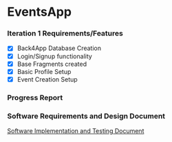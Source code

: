 # EventsApp

### Iteration 1 Requirements/Features

* [X] Back4App Database Creation
* [X] Login/Signup functionality
* [X] Base Fragments created
* [X] Basic Profile Setup
* [X] Event Creation Setup

### Progress Report

### Software Requirements and Design Document

[Software Implementation and Testing Document](https://github.com/Gregbgarman/EventsApp/blob/master/IT%20Template.docx)
